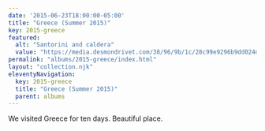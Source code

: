 ```yaml
---
date: '2015-06-23T18:00:00-05:00'
title: "Greece (Summer 2015)"
key: 2015-greece
featured:
  alt: "Santorini and caldera"
  value: "https://media.desmondrivet.com/38/96/9b/1c/28c99e9296b9dd024d026d0b32d8d779306341a26541980c9bc58d34.jpg"
permalink: "albums/2015-greece/index.html"
layout: "collection.njk"
eleventyNavigation:
  key: 2015-greece
  title: "Greece (Summer 2015)"
  parent: albums
---
```


We visited Greece for ten days.  Beautiful place.
